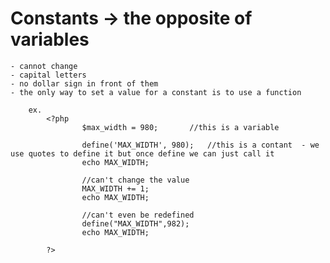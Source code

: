 # Constants	-> the opposite of variables 
	- cannot change
	- capital letters
	- no dollar sign in front of them
	- the only way to set a value for a constant is to use a function

		ex.
			<?php
					$max_width = 980;		//this is a variable

					define('MAX_WIDTH', 980);	//this is a contant  - we use quotes to define it but once define we can just call it
					echo MAX_WIDTH;

					//can't change the value
					MAX_WIDTH += 1;
					echo MAX_WIDTH;

					//can't even be redefined
					define("MAX_WIDTH",982);
					echo MAX_WIDTH;

			?>



